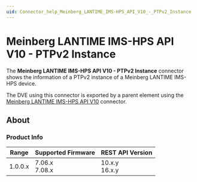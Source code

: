 ```yaml
---
uid: Connector_help_Meinberg_LANTIME_IMS-HPS_API_V10_-_PTPv2_Instance
---
```


# Meinberg LANTIME IMS-HPS API V10 - PTPv2 Instance

The **Meinberg LANTIME IMS-HPS API V10 - PTPv2 Instance** connector shows the information of a PTPv2 instance of a Meinberg LANTIME IMS-HPS device.

The DVE using this connector is exported by a parent element using the [Meinberg LANTIME IMS-HPS API V10](xref:Connector_help_Meinberg_LANTIME_IMS-HPS_API_V10) connector.

## About

### Product Info

| **Range** | **Supported Firmware** | **REST API Version** |
|-----------|------------------------|----------------------|
| 1.0.0.x   | 7.06.x<br>7.08.x       | 10.x.y<br>16.x.y     | 


